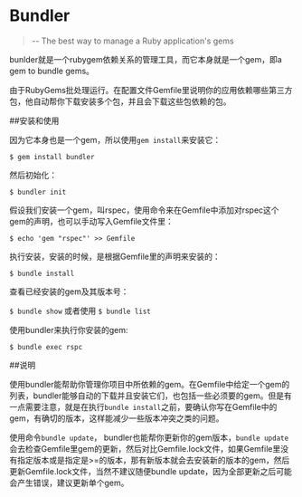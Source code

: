 # Bundler 

>-- The best way to manage a Ruby application's gems

bunlder就是一个rubygem依赖关系的管理工具，而它本身就是一个gem，即a gem to bundle gems。

由于RubyGems批处理运行。在配置文件Gemfile里说明你的应用依赖哪些第三方包，他自动帮你下载安装多个包，并且会下载这些包依赖的包。

##安装和使用

因为它本身也是一个gem，所以使用`gem install`来安装它：

`$ gem install bundler`	

然后初始化：

`$ bundler init`

假设我们安装一个gem，叫rspec，使用命令来在Gemfile中添加对rspec这个gem的声明，也可以手动写入Gemfile文件里：

`$ echo 'gem "rspec"' >> Gemfile `

执行安装，安装的时候，是根据Gemfile里的声明来安装的：

`$ bundle install`

查看已经安装的gem及其版本号：

`$ bundle show` 或者使用 `$ bundle list`

使用bundler来执行你安装的gem:

`$ bundle exec rspc`
	
##说明

使用bundler能帮助你管理你项目中所依赖的gem。在Gemfile中给定一个gem的列表，bundler能够自动的下载并且安装它们，也包括一些必须要的gem。但是有一点需要注意，就是在执行`bundle install`之前，要确认你写在Gemfile中的gem，有确切的版本，这样能减少一些版本冲突之类的问题。

使用命令`bundle update`， bundler也能帮你更新你的gem版本，`bundle update`会去检查Gemfile里gem的更新，然后对比Gemfile.lock文件，如果Gemfile里没有指定版本或是指定是>=的版本，那有新版本就会去安装新的版本的gem，然后更新Gemfile.lock文件，当然不建议随便bundle update，因为全部更新之后可能会产生错误，建议更新单个gem。
